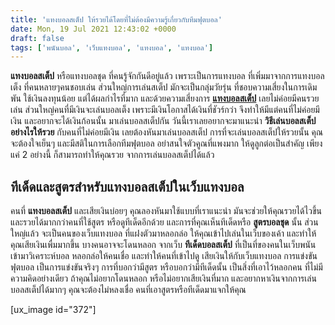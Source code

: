 ```yaml
---
title: 'แทงบอลสเต็ป ให้รวยได้โดยที่ไม่ต้องมีความรู้เกี่ยวกับทีมฟุตบอล'
date: Mon, 19 Jul 2021 12:43:02 +0000
draft: false
tags: ['พนันบอล', 'เว็บแทงบอล', 'แทงบอล', 'แทงบอล']
---
```


**แทงบอลสเต็ป** หรือแทงบอลชุด ที่คนรู้จักกันดีอยู่แล้ว เพราะเป็นการแทงบอล ที่เพิ่มมาจากการแทงบอลเต็ง ที่คนหลายๆคนชอบเล่น ส่วนใหญ่การเล่นสเต็ป มักจะเป็นกลุ่มวัยรุ่น ที่ชอบความเสี่ยงในการเดิมพัน ใช้เงินลงทุนน้อย แต่ได้ผลกำไรที่มาก และด้วยความเสี่ยงการ [**แทงบอลสเต็ป**](/archives/) เลยไม่ค่อยมีคนรวยเล่น ส่วนใหญ่คนที่มีเงินจะเล่นบอลเต็ง เพราะมีเงินโอกาสได้เงินที่ชัวร์กว่า จึงทำให้มีแต่คนที่ไม่ค่อยมีเงิน และอยากจะได้เงินก้อนนั้น มาเล่นบอลสเต็ปกัน วันนี้เราเลยอยากจะมาแนะนำ **วิธีเล่นบอลสเต็ป อย่างไรให้รวย** กับคนที่ไม่ค่อยมีเงิน เลยต้องหันมาเล่นบอลสเต็ป การที่จะเล่นบอลสเต็ปให้รวยนั้น คุณจะต้องใจเย็นๆ และมีสติในการเลือกทีมฟุตบอล อย่าสนใจตัวคูณที่แพงมาก ให้ดูลูกต่อเป็นสำคัญ เพียงแค่ 2 อย่างนี้ ก็สามารถทำให้คุณรวย จากการเล่นบอลสเต็ปได้แล้ว

**ทีเด็ดและสูตรสำหรับแทงบอลสเต็ปในเว็บแทงบอล**
----------------------------------------------

คนที่ **แทงบอลสเต็ป** และเสียเงินบ่อยๆ คุณลองหันมาใช้แบบที่เราแนะนำ มันจะช่วยให้คุณรวยได้ไวขึ้น และรวยได้มากกว่าคนที่ใช้สูตร หรือดูทีเด็ดอีกด้วย และการที่คุณเห็นทีเด็ดหรือ **สูตรบอลชุด** นั้น ส่วนใหญ่แล้ว จะเป็นคนของเว็บแทงบอล ที่แฝงตัวมาหลอกล่อ ให้คุณเข้าไปเล่นในเว็บของเค้า และทำให้คุณเสียเงินเพื่มมากขึ้น บางคนอาจจะโดนหลอก จากเว็บ **ทีเด็ดบอลสเต็ป** ที่เป็นที่ของคนในเว็บพนัน เข้ามาวิเคราะห์บอล หลอกล่อให้คนเชื่อ และทำให้คนที่เข้าไปดู เสียเงินให้กับเว็บแทงบอล การแข่งขันฟุตบอล เป็นการแข่งขันจริงๆ การที่บอกว่ามีสูตร หรือบอกว่ามีทีเด็ดนั้น เป็นสิ่งที่เอาไว้หลอกคน ที่ไม่มีความคิดอย่างเดียว ถ้าคุณไม่อยากโดนหลอก หรือไม่อยากเสียเงินที่มาก และอยากหาเงินจากการเล่นบอลสเต็ปได้มากๆ คุณจะต้องไม่หลงเชื่อ คนที่เอาสูตรหรือทีเด็ดมาแจกให้คุณ

\[ux\_image id="372"\]